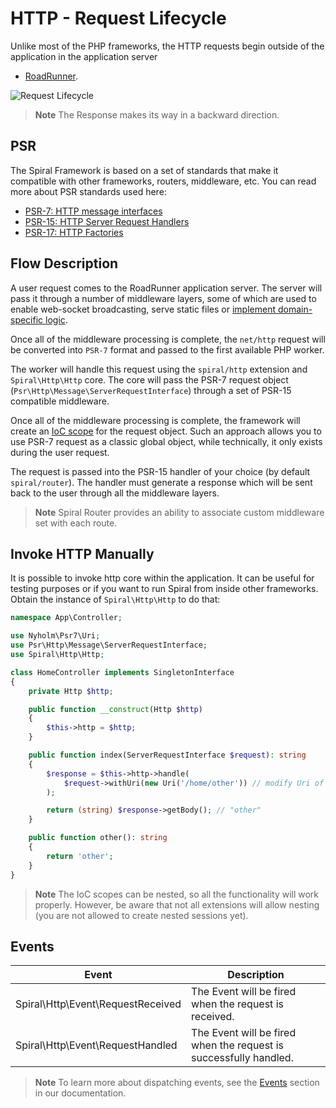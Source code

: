 # HTTP - Request Lifecycle

Unlike most of the PHP frameworks, the HTTP requests begin outside of the application in the application server

- [RoadRunner](https://roadrunner.dev).

![Request Lifecycle](https://user-images.githubusercontent.com/773481/181182150-8cc2b6c4-2b50-4e85-afd7-e5c2d1c98b2c.png)

> **Note**
> The Response makes its way in a backward direction.

## PSR

The Spiral Framework is based on a set of standards that make it compatible with other frameworks, routers, middleware,
etc. You can read more about PSR standards used here:

- [PSR-7: HTTP message interfaces](https://www.php-fig.org/psr/psr-7/)
- [PSR-15: HTTP Server Request Handlers](https://www.php-fig.org/psr/psr-15/)
- [PSR-17: HTTP Factories](https://www.php-fig.org/psr/psr-17/)

## Flow Description

A user request comes to the RoadRunner application server. The server will pass it through a number of middleware
layers, some of which are used to enable web-socket broadcasting, serve static files
or [implement domain-specific logic](/http/golang.md).

Once all of the middleware processing is complete, the `net/http` request will be converted into `PSR-7` format and
passed to the first available PHP worker.

The worker will handle this request using the `spiral/http` extension and `Spiral\Http\Http` core. The core will pass
the PSR-7 request object (`Psr\Http\Message\ServerRequestInterface`) through a set of PSR-15 compatible middleware.

Once all of the middleware processing is complete, the framework will create an [IoC scope](/framework/scopes.md) for
the request object. Such an approach allows you to use PSR-7 request as a classic global object, while technically, it
only exists during the user request.

The request is passed into the PSR-15 handler of your choice (by default `spiral/router`). The handler must generate a
response which will be sent back to the user through all the middleware layers.

> **Note**
> Spiral Router provides an ability to associate custom middleware set with each route.

## Invoke HTTP Manually

It is possible to invoke http core within the application. It can be useful for testing purposes or if you want to run
Spiral from inside other frameworks. Obtain the instance of `Spiral\Http\Http` to do that:

```php
namespace App\Controller;

use Nyholm\Psr7\Uri;
use Psr\Http\Message\ServerRequestInterface;
use Spiral\Http\Http;

class HomeController implements SingletonInterface
{
    private Http $http;

    public function __construct(Http $http)
    {
        $this->http = $http;
    }

    public function index(ServerRequestInterface $request): string
    {
        $response = $this->http->handle(
            $request->withUri(new Uri('/home/other')) // modify Uri of current request
        );

        return (string) $response->getBody(); // "other"
    }

    public function other(): string
    {
        return 'other';
    }
}
```

> **Note**
> The IoC scopes can be nested, so all the functionality will work properly. However, be aware that not all extensions
> will allow nesting (you are not allowed to create nested sessions yet).

## Events

| Event                             | Description                                                       |
|-----------------------------------|-------------------------------------------------------------------|
| Spiral\Http\Event\RequestReceived | The Event will be fired when the request is received.             |
| Spiral\Http\Event\RequestHandled  | The Event will be fired when the request is successfully handled. |

> **Note**
> To learn more about dispatching events, see the [Events](../component/events.md) section in our documentation.
